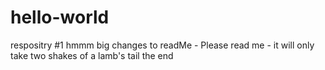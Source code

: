 # hello-world
respositry #1
hmmm
big changes to readMe - Please read me - it will only take two shakes of a lamb's tail
the end
